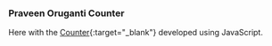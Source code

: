 ### Praveen Oruganti Counter

Here with the [Counter](https://praveenorugantitech.github.io/praveenorugantitech-javascript/0_Projects/praveenorugantitech-counter){:target="_blank"} developed using JavaScript.





